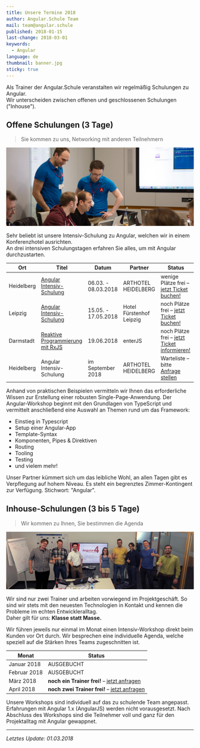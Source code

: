 ```yaml
---
title: Unsere Termine 2018
author: Angular.Schule Team
mail: team@angular.schule
published: 2018-01-15
last-change: 2018-03-01
keywords:
  - Angular
language: de
thumbnail: banner.jpg
sticky: true
---
```


Als Trainer der Angular.Schule veranstalten wir regelmäßig Schulungen zu Angular.  
Wir unterscheiden zwischen offenen und geschlossenen Schulungen ("Inhouse").


## Offene Schulungen (3 Tage)

> Sie kommen zu uns, Networking mit anderen Teilnehmern

![](tagesworkshop.jpg)

Sehr beliebt ist unsere Intensiv-Schulung zu Angular, welchen wir in einem Konferenzhotel ausrichten.  
An drei intensiven Schulungstagen erfahren Sie alles, um mit Angular durchzustarten.


| Ort           | Titel                                 | Datum               | Partner                  | Status                                            |
|---------------|---------------------------------------|---------------------|--------------------------|---------------------------------------------------|
| Heidelberg    | [Angular Intensiv-Schulung][1]        | 06.03. - 08.03.2018 | ARTHOTEL HEIDELBERG      | wenige Plätze frei – [jetzt Ticket buchen!][1]    |
| Leipzig       | [Angular Intensiv-Schulung][2]        | 15.05. - 17.05.2018 | Hotel Fürstenhof Leipzig | noch Plätze frei – [jetzt Ticket buchen!][2]      |
| Darmstadt     | [Reaktive Programmierung mit RxJS][3] | 19.06.2018          | enterJS                  | noch Plätze frei – [jetzt Ticket informieren!][3] |
| Heidelberg    | Angular Intensiv-Schulung             | im September 2018   | ARTHOTEL HEIDELBERG      | Warteliste – bitte [Anfrage stellen](/angebot)    |

[1]: https://www.eventbrite.de/e/heidelberg-angular-intensiv-schulung-tickets-42514854073
[2]: https://www.eventbrite.de/e/leipzig-angular-intensiv-schulung-tickets-43254652831
[3]: https://www.enterjs.de/single?id=6998&reaktive-programmierung-mit-rxjs

Anhand von praktischen Beispielen vermitteln wir Ihnen das erforderliche Wissen zur Erstellung einer robusten Single-Page-Anwendung.
Der Angular-Workshop beginnt mit den Grundlagen von TypeScript und vermittelt anschließend eine Auswahl an Themen rund um das Framework:

* Einstieg in Typescript
* Setup einer Angular-App
* Template-Syntax
* Komponenten, Pipes & Direktiven
* Routing
* Tooling
* Testing
* und vielem mehr!

Unser Partner kümmert sich um das leibliche Wohl, an allen Tagen gibt es Verpflegung auf hohem Niveau.
Es steht ein begrenztes Zimmer-Kontingent zur Verfügung. Stichwort: "Angular". 



## Inhouse-Schulungen (3 bis 5 Tage)

> Wir kommen zu Ihnen, Sie bestimmen die Agenda

![](powerworkshop.jpg)

Wir sind nur zwei Trainer und arbeiten vorwiegend im Projektgeschäft.
So sind wir stets mit den neuesten Technologien in Kontakt und kennen die Probleme im echten Entwickleralltag.  
Daher gilt für uns: **Klasse statt Masse.**  

Wir führen jeweils nur einmal im Monat einen Intensiv-Workshop direkt beim Kunden vor Ort durch.
Wir besprechen eine individuelle Agenda, welche speziell auf die Stärken Ihres Teams zugeschnitten ist.


| Monat         | Status     |
|---------------|------------|
| Januar 2018   | AUSGEBUCHT |
| Februar 2018  | AUSGEBUCHT |
| März 2018     | **noch ein Trainer frei!** – [jetzt anfragen](/angebot)  |
| April 2018    | **noch zwei Trainer frei!** – [jetzt anfragen](/angebot)  |


Unsere Workshops sind individuell auf das zu schulende Team angepasst.
Erfahrungen mit Angular 1.x (AngularJS) werden nicht vorausgesetzt.
Nach Abschluss des Workshops sind die Teilnehmer voll und ganz für den Projektalltag mit Angular gewappnet.

--------

*Letztes Update: 01.03.2018*